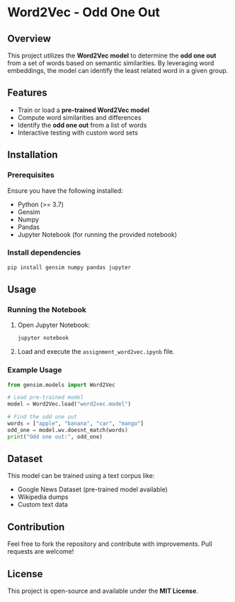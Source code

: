 # Word2Vec - Odd One Out

## Overview
This project utilizes the **Word2Vec model** to determine the **odd one out** from a set of words based on semantic similarities. By leveraging word embeddings, the model can identify the least related word in a given group.

## Features
- Train or load a **pre-trained Word2Vec model**
- Compute word similarities and differences
- Identify the **odd one out** from a list of words
- Interactive testing with custom word sets

## Installation
### Prerequisites
Ensure you have the following installed:
- Python (>= 3.7)
- Gensim
- Numpy
- Pandas
- Jupyter Notebook (for running the provided notebook)

### Install dependencies
```bash
pip install gensim numpy pandas jupyter
```

## Usage
### Running the Notebook
1. Open Jupyter Notebook:
   ```bash
   jupyter notebook
   ```
2. Load and execute the `assignment_word2vec.ipynb` file.

### Example Usage
```python
from gensim.models import Word2Vec

# Load pre-trained model
model = Word2Vec.load("word2vec.model")

# Find the odd one out
words = ["apple", "banana", "car", "mango"]
odd_one = model.wv.doesnt_match(words)
print("Odd one out:", odd_one)
```

## Dataset
This model can be trained using a text corpus like:
- Google News Dataset (pre-trained model available)
- Wikipedia dumps
- Custom text data

## Contribution
Feel free to fork the repository and contribute with improvements. Pull requests are welcome!

## License
This project is open-source and available under the **MIT License**.

